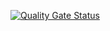 [![Quality Gate Status](https://sonarcloud.io/api/project_badges/measure?project=msmcs-robotics_msmcs-robotics.github.io2&metric=alert_status)](https://sonarcloud.io/summary/new_code?id=msmcs-robotics_msmcs-robotics.github.io2)